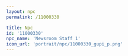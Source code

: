 ```yaml
---
layout: npc
permalink: /11000330

title: Npc
id: '11000330'
npc_name: 'Newsroom Staff 1'
icon_url: 'portrait/npc/11000330_gupi_p.png'
---
```

